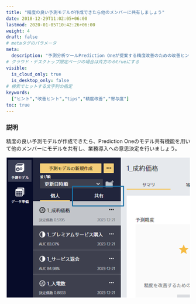 ```yaml
---
title: "精度の良い予測モデルが作成できたら他のメンバーに共有しましょう"
date: 2018-12-29T11:02:05+06:00
lastmod: 2020-01-05T10:42:26+06:00
weight: 4
draft: false
# metaタグのパラメータ
meta:
  description: "予測分析ツールPrediction Oneが提案する精度改善のための改善ヒントについて説明するページです。"
# クラウド・デスクトップ限定ページの場合は片方のみtrueにする
visible:
  is_cloud_only: true
  is_desktop_only: false
# 検索でヒットする文字列の指定
keywords:
  ["ヒント","改善ヒント","tips","精度改善","寄与度"]
toc: true
---
```


### 説明

精度の良い予測モデルが作成できたら、Prediction Oneのモデル共有機能を用いて他のメンバーにモデルを共有し、業務導入への意思決定を行いましょう。

![](../img/t_slide25.png)

